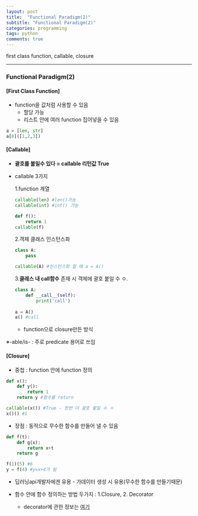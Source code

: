 ```yaml
---
layout: post
title:  "Functional Paradigm(2)"
subtitle: "Functional Paradigm(2)"
categories: programming
tags: python
comments: true
---
```


first class function, callable, closure

---

### Functional Paradigm(2)



#### [First Class Function]

- function을 값처럼 사용할 수 있음
  - 할당 가능
  - 리스트 안에 여러 function 집어넣을 수 있음

~~~python
a = [len, str]
a[0]([1,2,3])
~~~



#### [Callable]

- **괄호를 붙일수 있다 = callable 리턴값 True**

- callable 3가지

  1.function 계열

  ~~~python
  callable(len) #len()가능
  callable(int) #int() 가능
  
  def f():
      return 1
  callable(f)
  ~~~

  2.객체 클래스 인스턴스화

  ~~~python
  class A:
      pass
  
  callable(A) #인스턴스화 할 때 a = A()
  ~~~

  3.**클래스 내 call함수** 존재 시 객체에 괄호 붙일 수 ㅇ.

  ~~~python
  class A:
      def __call__(self):
          print('call')
          
  a = A()
  a() #call
  ~~~

  - function으로 closure만든 방식



※-able/is- : 주로 predicate 용어로 쓰임



#### [Closure]

- 중첩 : function 안에 function 정의

~~~python
def x():
    def y():
        return 1
    return y #함수를 return

callable(x()) #True - 한번 더 괄호 붙일 수 ㅇ
x()() #1
~~~



- 장점 : 동적으로 무수한 함수를 만들어 낼 수 있음

~~~python
def f(t):
    def g(x):
        return x+t
    return g

f(1)(5) #6
y = f(4) #y=x+4가 됨
~~~

- 딥러닝api개발자에겐 유용 - 가데이터 생성 시 유용(무수한 함수를 만들기때문)

- 함수 안에 함수 정의하는 방법 두가지 : 1.Closure, 2. Decorator
  - decorator에 관한 정보는 [여기](https://popo97kr.github.io/programming/2020/07/08/python-functional(3)/)

